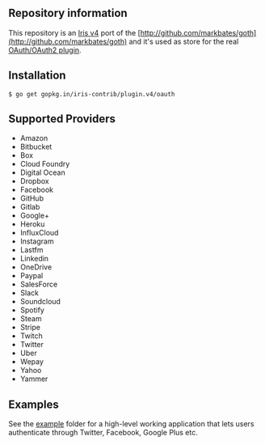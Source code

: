 ## Repository information

This repository is an [Iris v4](https://github.com/kataras/iris/tree/4.0.0) port of the [http://github.com/markbates/goth](http://github.com/markbates/goth) and it's used as store for the real [OAuth/OAuth2 plugin](https://github.com/iris-contrib/plugin/tree/4.0.0/oauth).

## Installation

```text
$ go get gopkg.in/iris-contrib/plugin.v4/oauth
```

## Supported Providers

* Amazon
* Bitbucket
* Box
* Cloud Foundry
* Digital Ocean
* Dropbox
* Facebook
* GitHub
* Gitlab
* Google+
* Heroku
* InfluxCloud
* Instagram
* Lastfm
* Linkedin
* OneDrive
* Paypal
* SalesForce
* Slack
* Soundcloud
* Spotify
* Steam
* Stripe
* Twitch
* Twitter
* Uber
* Wepay
* Yahoo
* Yammer

## Examples

See the [example](https://github.com/iris-contrib/examples/tree/4.0.0) folder for a high-level working application that lets users authenticate
through Twitter, Facebook, Google Plus etc.

